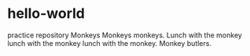 # hello-world
practice repository
Monkeys Monkeys monkeys. Lunch with the monkey lunch with the monkey lunch with the monkey. Monkey butlers. 
